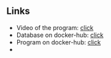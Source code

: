 ## Links
* Video of the program: [click](https://disk.yandex.ru/i/R2iTMmQ53hc-XQ)
* Database on docker-hub: [click](https://hub.docker.com/repository/docker/dikobra3/mysql_simplewebapp/general)
* Program on docker-hub: [click](https://hub.docker.com/repository/docker/dikobra3/simplewebapp/general)
* 
